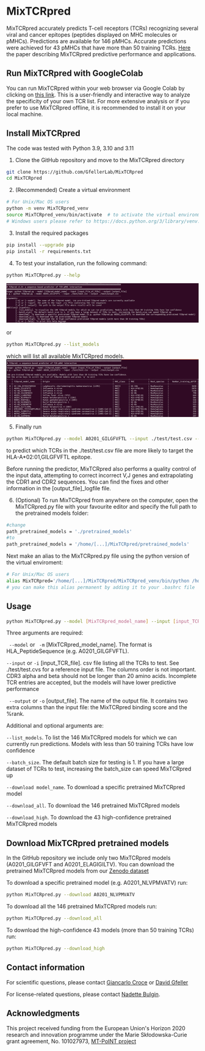# MixTCRpred
MixTCRpred accurately predicts T-cell receptors (TCRs) recognizing several viral and cancer epitopes (peptides displayed on MHC molecules or pMHCs). Predictions are available for 146 pMHCs. Accurate predictions were achieved for 43 pMHCs that have more than 50 training TCRs. [Here](https://www.nature.com/articles/s41467-024-47461-8) the paper describing MixTCRpred predictive performance and applications.


## Run MixTCRpred with GoogleColab
You can run MixTCRpred within your web browser via Google Colab by clicking on [this link](https://colab.research.google.com/github/GfellerLab/MixTCRpred/blob/main/colab_MixTCRpred.ipynb).
This is a user-friendly and interactive way to analyze the specificity of your own TCR list.
For more extensive analysis or if you prefer to use MixTCRpred offline, it is recommended to install it on your local machine.

## Install MixTCRpred 

The code was tested with Python 3.9, 3.10 and 3.11

1. Clone the GitHub repository and move to the MixTCRpred directory
```bash
git clone https://github.com/GfellerLab/MixTCRpred 
cd MixTCRpred
```

2. (Recommended) Create a virtual environment 
```bash
# For Unix/Mac OS users
python -m venv MixTCRpred_venv  
source MixTCRpred_venv/bin/activate  # to activate the virtual environment (MixTCRpred_venv)
# Windows users please refer to https://docs.python.org/3/library/venv.html to create and activate a virtual environment. 
```

3. Install the required packages 
```bash
pip install --upgrade pip
pip install -r requirements.txt 
```

4. To test your installation, run the following command:
```bash
python MixTCRpred.py --help
```
![](help_output.png)  

or 

```bash
python MixTCRpred.py --list_models
```

which will list all available MixTCRpred models.
![](list_model_output.png)

5. Finally run 

```bash
python MixTCRpred.py --model A0201_GILGFVFTL --input ./test/test.csv --output ./test/output.csv 
```

to predict which TCRs in the ./test/test.csv file are more likely to target the HLA-A\*02:01,GILGFVFTL epitope.

Before running the predictor, MixTCRpred also performs a quality control of the input data, attempting to correct incorrect V,J genes and extrapolating the CDR1 and CDR2 sequences. You can find the fixes and other information in the [output_file]_logfile file.

6. (Optional) To run MixTCRpred from anywhere on the computer, open the MixTCRpred.py file with your favourite editor and specify the full path to the pretrained models folder:
```bash
#change
path_pretrained_models = './pretrained_models'
#to 
path_pretrained_models = '/home/[...]/MixTCRpred/pretrained_models'
```

Next make an alias to the MixTCRpred.py file using the python version of the virtual enviroment:
```bash
# For Unix/Mac OS users
alias MixTCRpred='/home/[...]/MixTCRpred/MixTCRpred_venv/bin/python /home/[...]/MixTCRpred/MixTCRpred.py'
# you can make this alias permanent by adding it to your .bashrc file
```

## Usage

```bash
python MixTCRpred.py --model [MixTCRpred_model_name] --input [input_TCR_file] --output [output_file]
```

Three arguments are required:

``` --model``` or  ``` -m``` [MixTCRpred_model_name]. 
The format is HLA_PeptideSequence (e.g. A0201_GILGFVFTL).

```--input``` or ```-i``` [input_TCR_file].
csv file listing all the TCRs to test. See ./test/test.cvs for a reference input file. The columns order is not important.
CDR3 alpha and beta should not be longer than 20 amino acids.
Incomplete TCR entries are accepted, but the models will have lower predictive performance

``` --output``` or ```-o``` [output_file].
The name of the output file. It contains two extra columns than the input file: the MixTCRpred binding score and the %rank.


Additional and optional arguments are:  

```--list_models```. To list the 146 MixTCRpred models for which we can currently run predictions. Models with less than 50 training TCRs have low confidence  

```--batch_size```. The default batch size for testing is 1. If you have a large dataset of TCRs to test, increasing the batch_size can speed MixTCRpred up  

```--download model_name```. To download a specific pretrained MixTCRpred model  

```--download_all```. To download the 146 pretrained MixTCRpred models  

```--download_high```. To download the 43 high-confidence pretrained MixTCRpred models 

## Download MixTCRpred pretrained models

In the GitHub repository we include only two MixTCRpred models (A0201_GILGFVFT and A0201_ELAGIGILTV). 
You can download the pretrained MixTCRpred models from our [Zenodo dataset](https://doi.org/10.5281/zenodo.7930623)

To download a specific pretrained model (e.g. A0201_NLVPMVATV) run:
```bash
python MixTCRpred.py --download A0201_NLVPMVATV 
```

To download all the 146 pretrained MixTCRpred models run:
```bash
python MixTCRpred.py --download_all
```

To download the high-confidence 43 models (more than 50 training TCRs) run:
```bash
python MixTCRpred.py --download_high
```

## Contact information

For scientific questions, please contact [Giancarlo Croce](mailto:giancarlo.croce@unil.ch?subject=[GitHub]%20MixTCRpred%20) or [David Gfeller](mailto:david.gfeller@unil.ch?subject=[GitHub]%20MixTCRpred%20)

For license-related questions, please contact [Nadette Bulgin](mailto:nbulgin@lcr.org?subject=[GitHub]%20MixTCRpred%20).

## Acknowledgments

This project received funding from the European Union's Horizon 2020 research and innovation programme under the Marie Skłodowska-Curie grant agreement, No. 101027973, [MT-PoINT project](https://cordis.europa.eu/project/id/101027973)
